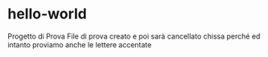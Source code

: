 # hello-world
Progetto di Prova
File di prova creato e poi sarà cancellato chissa perché ed intanto proviamo anche le lettere accentate
